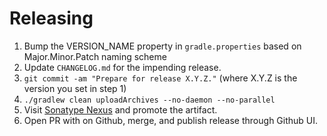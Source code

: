Releasing
========

 1. Bump the VERSION_NAME property in `gradle.properties` based on Major.Minor.Patch naming scheme
 2. Update `CHANGELOG.md` for the impending release.
 3. `git commit -am "Prepare for release X.Y.Z."` (where X.Y.Z is the version you set in step 1)
 4. `./gradlew clean uploadArchives --no-daemon --no-parallel`
 5. Visit [Sonatype Nexus](https://oss.sonatype.org/) and promote the artifact.
 6. Open PR with on Github, merge, and publish release through Github UI.